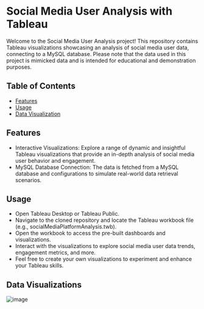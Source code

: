 # Social Media User Analysis with Tableau

Welcome to the Social Media User Analysis project! This repository contains Tableau visualizations showcasing an analysis of social media user data, connecting to a MySQL database. Please note that the data used in this project is mimicked data and is intended for educational and demonstration purposes.

## Table of Contents

- [Features](#features)
- [Usage](#usage)
- [Data Visualization](#visualizations)

## Features
- Interactive Visualizations: Explore a range of dynamic and insightful Tableau visualizations that provide an in-depth analysis of social media user behavior and engagement.
- MySQL Database Connection: The data is fetched from a MySQL database and configurations to simulate real-world data retrieval scenarios.

## Usage

- Open Tableau Desktop or Tableau Public.
- Navigate to the cloned repository and locate the Tableau workbook file (e.g., socialMediaPlatformAnalysis.twb).
- Open the workbook to access the pre-built dashboards and visualizations.
- Interact with the visualizations to explore social media user data trends, engagement metrics, and more.
- Feel free to create your own visualizations to experiment and enhance your Tableau skills.

## Data Visualizations

![image](https://github.com/pg3328/Social-Media-Platform-User-Analysis/assets/98541833/a62f252a-1383-41fb-a2e4-47a6281c6224)





